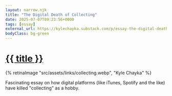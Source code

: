 ```yaml
---
layout: narrow.njk
title: "The Digital Death of Collecting"
date: 2025-07-07T09:23:56+0000
tags: [essay]
external_url: https://kylechayka.substack.com/p/essay-the-digital-death-of-collecting?ref=daniel.pizza
bodyClass: bg-green
---
```

<h1><a href="{{ external_url }}">{{ title }}</a></h1>

{% retinaImage "src/assets/links/collecting.webp", "Kyle Chayka" %}

Fascinating essay on how digital platforms (like iTunes, Spotify and the like) have killed "collecting" as a hobby. 